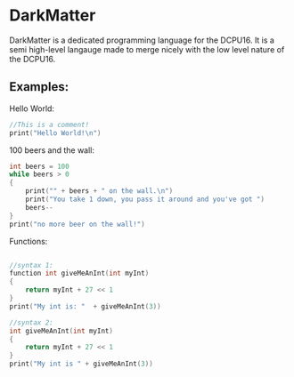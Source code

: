 DarkMatter
==========

DarkMatter is a dedicated programming language for the DCPU16.
It is a semi high-level langauge made to merge nicely with the low level nature of the DCPU16.

Examples:
---------

Hello World:
```c
//This is a comment!
print("Hello World!\n")
```

100 beers and the wall:
```c
int beers = 100
while beers > 0
{
    print("" + beers + " on the wall.\n")
    print("You take 1 down, you pass it around and you've got ")
    beers--
}
print("no more beer on the wall!")
```

Functions:
```c

//syntax 1:
function int giveMeAnInt(int myInt)
{
    return myInt + 27 << 1
}
print("My int is: "  + giveMeAnInt(3))

//syntax 2:
int giveMeAnInt(int myInt)
{
    return myInt + 27 << 1
}
print("My int is " + giveMeAnInt(3))
```
